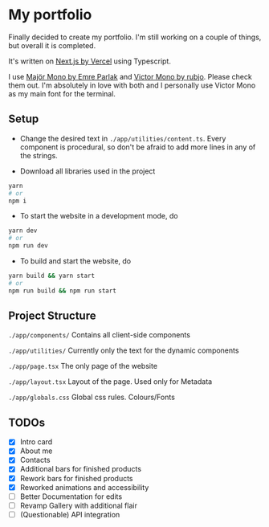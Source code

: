 # My portfolio
Finally decided to create my portfolio.
I'm still working on a couple of things, but overall it is completed.

It's written on [Next.js by Vercel](https://nextjs.org/) using Typescript.

I use [Majör Mono by Emre Parlak](https://www.emreparlak.com/major/) and [Victor Mono by rubjo](https://rubjo.github.io/victor-mono/). Please check them out. I'm absolutely in love with both and I personally use Victor Mono as my main font for the terminal.

## Setup

- Change the desired text in `./app/utilities/content.ts`. Every component is procedural, so don't be afraid to add more lines in any of the strings.

- Download all libraries used in the project
```bash
yarn
# or
npm i
```

- To start the website in a development mode, do
```bash
yarn dev
# or
npm run dev
```

- To build and start the website, do
```bash
yarn build && yarn start
# or
npm run build && npm run start
```

## Project Structure
`./app/components/`
Contains all client-side components

`./app/utilities/`
Currently only the text for the dynamic components

`./app/page.tsx`
The only page of the website

`./app/layout.tsx`
Layout of the page. Used only for Metadata

`./app/globals.css`
Global css rules. Colours/Fonts

## TODOs
- [x] Intro card
- [x] About me
- [x] Contacts
- [x] Additional bars for finished products
- [x] Rework bars for finished products
- [x] Reworked animations and accessibility
- [ ] Better Documentation for edits
- [ ] Revamp Gallery with additional flair
- [ ] (Questionable) API integration
